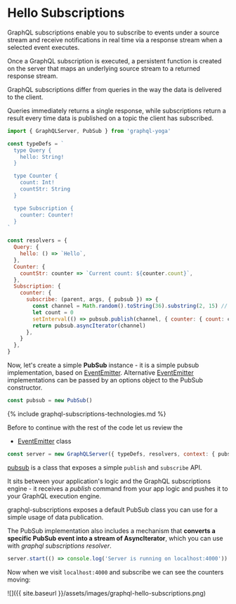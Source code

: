 # Hello Subscriptions

GraphQL subscriptions enable you to subscribe to events under a source stream and receive notifications in real time via a response stream when a selected event executes. 

Once a GraphQL subscription is executed, a persistent function is created on the server that maps an underlying source stream to a returned response stream.

GraphQL subscriptions differ from queries in the way the data is delivered to the client. 

Queries immediately returns a single response, while subscriptions return a result every time data is published on a topic the client has subscribed.


```js 
import { GraphQLServer, PubSub } from 'graphql-yoga'

const typeDefs = `
  type Query {
    hello: String!
  }

  type Counter {
    count: Int!
    countStr: String
  }

  type Subscription {
    counter: Counter!
  }
`

const resolvers = {
  Query: {
    hello: () => `Hello`,
  },
  Counter: {
    countStr: counter => `Current count: ${counter.count}`,
  },
  Subscription: {
    counter: {
      subscribe: (parent, args, { pubsub }) => {
        const channel = Math.random().toString(36).substring(2, 15) // random channel name
        let count = 0
        setInterval(() => pubsub.publish(channel, { counter: { count: count++ } }), 2000)
        return pubsub.asyncIterator(channel)
      },
    }
  },
}
```

Now, let's create a simple **PubSub** instance - it is a simple pubsub implementation, based on [EventEmitter](). Alternative [EventEmitter]({{site.baseurl}}/pages/event-emitters) implementations can be passed by an options object to the PubSub constructor.

```js
const pubsub = new PubSub()
```

{% include graphql-subscriptions-technologies.md %}

Before to continue with the rest of the code let us review the 

* [EventEmitter]({{site.baseurl}}/pages/event-emitters) class 

```js
const server = new GraphQLServer({ typeDefs, resolvers, context: { pubsub } })
``` 
[pubsub](https://www.apollographql.com/docs/graphql-subscriptions/setup/) is a class that exposes a simple `publish` and `subscribe` API.

It sits between your application's logic and the GraphQL subscriptions engine - it receives a *publish* command from your app logic and pushes it to your GraphQL execution engine.

graphql-subscriptions exposes a default PubSub class you can use for a simple usage of data publication.

The PubSub implementation also includes a mechanism that **converts a specific PubSub event into a stream of AsyncIterator**, which you can use with *graphql subscriptions resolver*.

```js  
server.start(() => console.log('Server is running on localhost:4000'))
```

Now when we visit `localhost:4000` and subscribe we can see the counters moving:

![]({{ site.baseurl }}/assets/images/graphql-hello-subscriptions.png)

